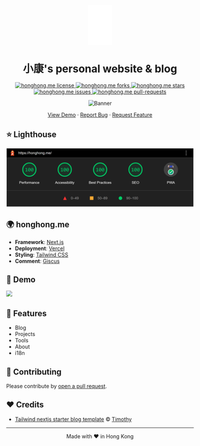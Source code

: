 <p align="center">
  <a href="https://honghong.me">
    <img src="./public/static/images/logo/bg-transparent-white.png" width="64" />
  </a>
</p>

<h1 align="center">
 小康's personal website & blog
</h1>

<p align="center">
<a href="https://github.com/tszhong0411/honghong.me/blob/main/LICENSE" target="blank">
<img src="https://img.shields.io/github/license/tszhong0411/honghong.me?style=flat-square" alt="honghong.me license" />
</a>
<a href="https://github.com/tszhong0411/honghong.me/fork" target="blank">
<img src="https://img.shields.io/github/forks/tszhong0411/honghong.me?style=flat-square" alt="honghong.me forks"/>
</a>
<a href="https://github.com/tszhong0411/honghong.me/stargazers" target="blank">
<img src="https://img.shields.io/github/stars/tszhong0411/honghong.me?style=flat-square" alt="honghong.me stars"/>
</a>
<a href="https://github.com/tszhong0411/honghong.me/issues" target="blank">
<img src="https://img.shields.io/github/issues/tszhong0411/honghong.me?style=flat-square" alt="honghong.me issues"/>
</a>
<a href="https://github.com/tszhong0411/honghong.me/pulls" target="blank">
<img src="https://img.shields.io/github/issues-pr/tszhong0411/honghong.me?style=flat-square" alt="honghong.me pull-requests"/>
</a>
</p>

<p align="center">
  <img src="https://socialify.git.ci/tszhong0411/honghong.me/image?description=1&font=KoHo&logo=https%3A%2F%2Fcdn.jsdelivr.net%2Fgh%2Ftszhong0411%2Fimage%2Ffavicon.png&name=1&owner=1&pattern=Circuit%20Board&stargazers=1&theme=Dark"  alt="Banner">
</p>

<p align="center">
    <a href="https://honghong.me" target="blank">View Demo</a>
    ·
    <a href="https://github.com/tszhong0411/honghong.me/issues/new/choose">Report Bug</a>
    ·
    <a href="https://github.com/tszhong0411/honghong.me/issues/new/choose">Request Feature</a>
</p>

## ⭐ Lighthouse

<p align="center">
  <a href="https://googlechrome.github.io/lighthouse/viewer/?gist=50f0c8da918422944d8ee2e815eeecc1"><img src="./public/static/images/screenshot/honghong.me-lighthouse-202202092158.png"  alt="lighthouse"></a>
</p>

## 🌍 honghong.me

-   **Framework**: [Next.js](https://nextjs.org/)
-   **Deployment**: [Vercel](https://vercel.com)
-   **Styling**: [Tailwind CSS](https://tailwindcss.com/)
-   **Comment**: [Giscus](https://giscus.app/)

## 🚀 Demo

<a href="https://honghong.me" target="blank">
<img src="https://img.shields.io/website?url=https%3A%2F%2Fhonghong.me&logo=github&style=flat-square" />
</a>

## 🧐 Features

-   Blog
-   Projects
-   Tools
-   About
-   i18n

## 🍰 Contributing

Please contribute by [open a pull request](https://github.com/tszhong0411/honghong.me/compare).

## ❤️ Credits

-   [Tailwind nextjs starter blog template](https://github.com/timlrx/tailwind-nextjs-starter-blog) © [Timothy](https://www.timlrx.com/)

<hr>
<p align="center">
Made with ❤️ in Hong Kong
</p>

